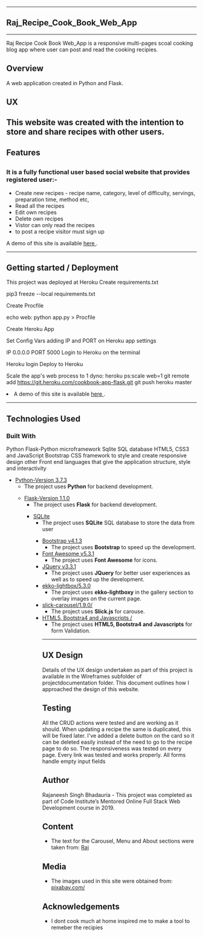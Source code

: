 <hr>
<h2> Raj_Recipe_Cook_Book_Web_App </h2>
<hr>
Raj Recipe Cook Book Web_App is a responsive multi-pages scoal cooking blog app where user can post and read the cooking recipies.

<h2> Overview </h2>

A web application created in Python and Flask.

<h2> UX <h2> 

This website was created with the intention to store and share recipes with other users. 

<h2> Features <h2> 
<p>
 
<h3> It is a fully functional user based social website that provides registered user:-  </h3>

<ul>

<li> Create new recipes - recipe name, category, level of difficulty, servings, preparation time, method etc, </li>
<li> Read all the recipes </li>
<li> Edit own recipes </li>
<li> Delete own recipes </li>
<li> Vistor can only read the recipes </li>
<li> to post a recipe visitor must sign up </li>

</ul>

</p>

<p> A demo of this site is available <a href="" rel="nofollow"> here </a>.</p>
<hr>

<div>
<h2> Getting started / Deployment </h2>

<p>

This project was deployed at Heroku
Create requirements.txt

pip3 freeze --local requirements.txt

Create Procfile

echo web: python app.py > Procfile

Create Heroku App

Set Config Vars adding IP and PORT on Heroku app settings

IP 0.0.0.0
PORT 5000
Login to Heroku on the terminal

Heroku login
Deploy to Heroku

Scale the app's web process to 1 dyno: heroku ps:scale web=1
git remote add https://git.heroku.com/cookbook-app-flask.git
git push heroku master

<li> A demo of this site is available <a href="" rel="nofollow"> here </a>. </li>

</ul>
</p>
</div>

<hr>
<h2>Technologies Used </h2>

<h3> Built With </h3>

Python Flask-Python microframework Sqlite SQL database
HTML5, CSS3 and JavaScript
Bootstrap CSS framework to style and create responsive design
other Front end languages that give the application structure, style and interactivity


<ul>
<li><a href="https://www.python.org/" rel="nofollow">Python-Version 3.7.3</a>
<ul>
<li>The project uses <strong>Python</strong> for backend development.</li>
</ul>
</li>

<ul>
<li><a href="https://pypi.org/project/Flask/" rel="nofollow">Flask-Version 1.1.0</a>
<ul>
<li>The project uses <strong>Flask</strong> for backend development.</li>
</ul>
</li>

<ul>
<li><a href="https://www.sqlite.org/download.html" rel="nofollow">SQLite</a>
<ul>
<li>The project uses <strong>SQLite</strong> SQL database to store the data from user</li>
</ul>
</li>

<ul>
<li><a href="https://getbootstrap.com/docs/4.3/getting-started/introduction/" rel="nofollow">Bootstrap v4.1.3</a>
<ul>
<li>The project uses <strong>Bootstrap</strong> to speed up the development.</li>

</ul>

</li>
<li><a href="https://fontawesome.com/" rel="nofollow">Font Awesome v5.3.1</a>
<ul>
<li>The project uses <strong>Font Awesome</strong> for icons.</li>
</ul>
</li>
 
<li><a href="https://code.jquery.com/jquery-3.3.1.min.js" rel="nofollow">JQuery v3.3.1</a>
 
 <ul>
<li>The project uses <strong>JQuery</strong> for better user experiences as well as to speed up the development.</li>
</ul>
</li>

<li><a href="https://cdnjs.cloudflare.com/ajax/libs/ekko-lightbox/5.3.0/ekko-lightbox.min.js" rel="nofollow">ekko-lightbox/5.3.0</a>
 
<ul>
<li>The project uses <strong>ekko-lightboxy</strong> in the gallery section to overlay images on the current page.</li>
</ul>

</li>

<li><a href="https://cdnjs.cloudflare.com/ajax/libs/slick-carousel/1.9.0/slick.js" rel="nofollow">slick-carousel/1.9.0/</a>
 
<ul>
<li>The project uses <strong>Slick.js</strong> for carouse.</li>
</ul>

</li>

<li><a href="https://getbootstrap.com/docs/4.3/components/forms/#validation" rel="nofollow"> HTML5, Bootstra4 and Javascripts /</a>
 
<ul>
<li>The project uses <strong> HTML5, Bootstra4 and Javascripts</strong> for form Validation.</li>
</ul>

</li>




<hr>




<h2> UX Design </h2>
Details of the UX design undertaken as part of this project is available in the Wireframes subfolder of projectdocumentation folder. 
This document outlines how I approached the design of this website.

<h2> Testing </h2>

All the CRUD actions were tested and are working as it should. When updating a recipe the same is duplicated, this will be fixed later. I've added a delete button on the card so it can be deleted easily instead of the need to go to the recipe page to do so. The responsiveness was tested on every page. Every link was tested and works properly. All forms handle empty input fields


<h2> Author </h2>
<p>
Rajaneesh Singh Bhadauria - This project was completed as part of Code Institute’s Mentored Online Full Stack Web Development course in 2019.
</p>

<h2> Content </h2> 

<ul>

<li> The text for the Carousel, Menu and About sections were taken from: <a href="" rel="nofollow"> Raj </a> </li>

</ul>

<h2> Media </h2> 

<ul>

<li> The images used in this site were obtained from: <a href="https://pixabay.com/" rel="nofollow"> pixabay.com/ </a> </li>

</ul>

<h2> Acknowledgements </h2> 

<ul>

<li> I dont cook much at home inspired me to make a tool to remeber the recipies </li>

</ul>









